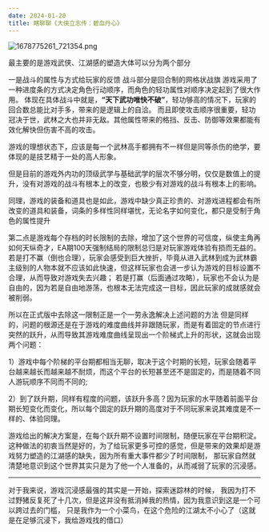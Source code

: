 ```yaml
---
date: 2024-01-20
title: 瞎聊聊《大侠立志传：碧血丹心》
---
```


![1678775261_721354.png](https://img1.imgtp.com/2024/01/20/bfzbCbXv.png)

最主要的是游戏武侠、江湖感的塑造大体可以分为两个部分

一是战斗的属性与方式给玩家的反馈
战斗部分是回合制的网格状战旗
游戏采用了一种进度条的方式决定角色行动顺序，而角色的轻功属性对顺序决定起到了很大作用。
体现在具体战斗中就是，**“天下武功唯快不破”**，轻功够高的情况下，玩家的回合数总能比对手多，带来的是逻辑上的自洽。
而且即使攻击顺序很重要，轻功冠决于世，武林之大也并非无敌。其他属性带来的格挡、反击、防御等效果都能有效化解快但伤害不高的攻击。

游戏的理想状态下，应该是每一个武林高手都拥有不一样但是同等杀伤的绝学，要体现的是技艺精于一处的高人形象。

但是目前的游戏外内功的顶级武学与基础武学的层次不够分明，仅仅是数值上的提升，没有对游戏的战斗有根本上的改变，也极少有对游戏的战斗有根本上的影响。

同理，游戏的装备和道具也是如此，游戏中缺少真正珍贵的、对游戏进程都会有所改变的道具和装备，词条的多样性同样堪忧，无论名字如何变化，都只是受制于角色的属性提升

第二点是游戏每个存档的时长限制的去除，增加了这个世界的可信度，纵使主角再如何天纵奇才，EA期100天强制结局的限制总归是对玩家游戏体验有损而无益的。
若是打不赢（倒也合理），玩家会感受到巨大挫折，毕竟从进入武林到成为武林霸主级别的人物本就不应该如此快速，但这样玩家也会进一步认为游戏的目标设置不合理，从而导致对游戏失去兴趣；
若是打赢（后面通过攻略），玩家也不会认为是自由的，因为若是自由地游荡，也根本无法完成这一目标，因此玩家的成就感就会被削弱。

所以在正式版中去除这一限制正是一个一劳永逸解决上述问题的方法
但是同样的，问题的根源还是在于游戏的难度曲线并非跟随玩家，而是有着固定的节点进行突然的跃升，从而导致其游戏难度曲线呈现出一个阶梯式上升的形状，这就会出现两个问题：

1）游戏中每个阶梯的平台期都相当无聊，取决于这个时期的长短，玩家会随着平台越来越长而越来越不耐烦，而这个平台的长短甚至还不是固定的，而是随着不同人游玩顺序不同而不同的;

2）到了跃升期，同样有程度的问题，该跃升多高？因为玩家的水平随着前面平台期长短变化而变化，所以每个固定的跃升期的高度对于不同玩家来说其难度是不一样的、体验同理。

游戏给出的解决方案是，在每个跃升期不设置时间限制，随便玩家在平台期积淀。
这种做法的初衷当然是好的，为了给玩家更多可控的感觉，但是带来的效果却是游戏努力塑造的江湖感的缺失，因为所有重大事件都少了时间限制，
那玩家自然就清楚地意识到这个世界其实只是为了他一个人准备的，从而减弱了玩家的沉浸感。
- - -
对于我来说，游戏沉浸感最强的其实是一开始，探索迷踪林的时候，
我因为打不过野猪反复死了十几次，但是这并没有抵消掉我的热情，因为我意识到这是一个可以跨过去的门槛，
只是我作为一个小菜鸟，在这个危险的江湖太不小心了（这就是在足够沉浸下，我给游戏找的借口）
